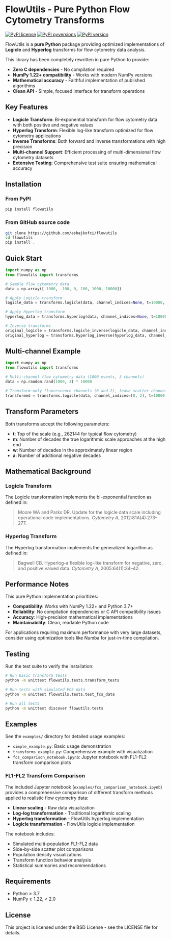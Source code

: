 # FlowUtils - Pure Python Flow Cytometry Transforms

[![PyPI license](https://img.shields.io/pypi/l/flowutils.svg?colorB=dodgerblue)](https://pypi.python.org/pypi/flowutils/)
[![PyPI pyversions](https://img.shields.io/pypi/pyversions/flowutils.svg)](https://pypi.python.org/pypi/flowutils/)
[![PyPI version](https://img.shields.io/pypi/v/flowutils.svg?colorB=blue)](https://pypi.python.org/pypi/flowutils/)

FlowUtils is a **pure Python** package providing optimized implementations of 
**Logicle** and **Hyperlog** transforms for flow cytometry data analysis. 

This library has been completely rewritten in pure Python to provide:
- **Zero C dependencies** - No compilation required
- **NumPy 1.22+ compatibility** - Works with modern NumPy versions  
- **Mathematical accuracy** - Faithful implementation of published algorithms
- **Clean API** - Simple, focused interface for transform operations

## Key Features

- **Logicle Transform**: Bi-exponential transform for flow cytometry data with both positive and negative values
- **Hyperlog Transform**: Flexible log-like transform optimized for flow cytometry applications  
- **Inverse Transforms**: Both forward and inverse transformations with high precision
- **Multi-channel Support**: Efficient processing of multi-dimensional flow cytometry datasets
- **Extensive Testing**: Comprehensive test suite ensuring mathematical accuracy

## Installation

### From PyPI

```bash
pip install flowutils
```

### From GitHub source code

```bash
git clone https://github.com/ashajkofci/flowutils
cd flowutils
pip install .
```

## Quick Start

```python
import numpy as np
from flowutils import transforms

# Sample flow cytometry data
data = np.array([-1000, -100, 0, 100, 1000, 10000])

# Apply Logicle transform
logicle_data = transforms.logicle(data, channel_indices=None, t=10000, m=4.5, w=0.5, a=0)

# Apply Hyperlog transform  
hyperlog_data = transforms.hyperlog(data, channel_indices=None, t=10000, m=4.5, w=0.5, a=0)

# Inverse transforms
original_logicle = transforms.logicle_inverse(logicle_data, channel_indices=None, t=10000, m=4.5, w=0.5, a=0)
original_hyperlog = transforms.hyperlog_inverse(hyperlog_data, channel_indices=None, t=10000, m=4.5, w=0.5, a=0)
```

## Multi-channel Example

```python
import numpy as np
from flowutils import transforms

# Multi-channel flow cytometry data (1000 events, 3 channels)
data = np.random.rand(1000, 3) * 10000

# Transform only fluorescence channels (0 and 2), leave scatter channel (1) unchanged
transformed = transforms.logicle(data, channel_indices=[0, 2], t=10000, m=4.5, w=0.5, a=0)
```

## Transform Parameters

Both transforms accept the following parameters:

- **t**: Top of the scale (e.g., 262144 for typical flow cytometry)
- **m**: Number of decades the true logarithmic scale approaches at the high end
- **w**: Number of decades in the approximately linear region  
- **a**: Number of additional negative decades

## Mathematical Background

### Logicle Transform

The Logicle transformation implements the bi-exponential function as defined in:

> Moore WA and Parks DR. Update for the logicle data scale including operational code implementations. *Cytometry A*, 2012:81A(4):273–277.

### Hyperlog Transform  

The Hyperlog transformation implements the generalized logarithm as defined in:

> Bagwell CB. Hyperlog-a flexible log-like transform for negative, zero, and positive valued data. *Cytometry A*, 2005:64(1):34–42.

## Performance Notes

This pure Python implementation prioritizes:
- **Compatibility**: Works with NumPy 1.22+ and Python 3.7+
- **Reliability**: No compilation dependencies or C API compatibility issues
- **Accuracy**: High-precision mathematical implementations
- **Maintainability**: Clean, readable Python code

For applications requiring maximum performance with very large datasets, consider using optimization tools like Numba for just-in-time compilation.

## Testing

Run the test suite to verify the installation:

```bash
# Run basic transform tests
python -m unittest flowutils.tests.transform_tests

# Run tests with simulated FCS data 
python -m unittest flowutils.tests.test_fcs_data

# Run all tests
python -m unittest discover flowutils.tests
```

## Examples

See the `examples/` directory for detailed usage examples:
- `simple_example.py`: Basic usage demonstration
- `transforms_example.py`: Comprehensive example with visualization
- `fcs_comparison_notebook.ipynb`: Jupyter notebook with FL1-FL2 transform comparison plots

### FL1-FL2 Transform Comparison

The included Jupyter notebook (`examples/fcs_comparison_notebook.ipynb`) provides a comprehensive comparison of different transform methods applied to realistic flow cytometry data:

- **Linear scaling** - Raw data visualization  
- **Log-log transformation** - Traditional logarithmic scaling
- **Hyperlog transformation** - FlowUtils hyperlog implementation
- **Logicle transformation** - FlowUtils logicle implementation

The notebook includes:
- Simulated multi-population FL1-FL2 data
- Side-by-side scatter plot comparisons  
- Population density visualizations
- Transform function behavior analysis
- Statistical summaries and recommendations

## Requirements

- Python ≥ 3.7
- NumPy ≥ 1.22, < 2.0

## License

This project is licensed under the BSD License - see the LICENSE file for details.
